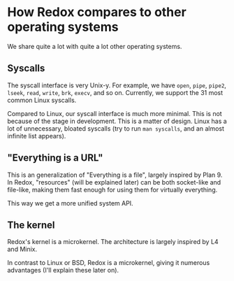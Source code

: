 How Redox compares to other operating systems
=============================================

We share quite a lot with quite a lot other operating systems.

Syscalls
--------

The syscall interface is very Unix-y. For example, we have `open`, `pipe`, `pipe2`, `lseek`, `read`, `write`, `brk`, `execv`, and so on. Currently, we support the 31 most common Linux syscalls.

Compared to Linux, our syscall interface is much more minimal. This is not because of the stage in development. This is a matter of design. Linux has a lot of unnecessary, bloated syscalls (try to run `man syscalls`, and an almost infinite list appears).

"Everything is a URL"
----------------------

This is an generalization of "Everything is a file", largely inspired by Plan 9. In Redox, "resources" (will be explained later) can be both socket-like and file-like, making them fast enough for using them for virtually everything.

This way we get a more unified system API.

The kernel
----------

Redox's kernel is a microkernel. The architecture is largely inspired by L4 and Minix.

In contrast to Linux or BSD, Redox is a microkernel, giving it numerous advantages (I'll explain these later on).
